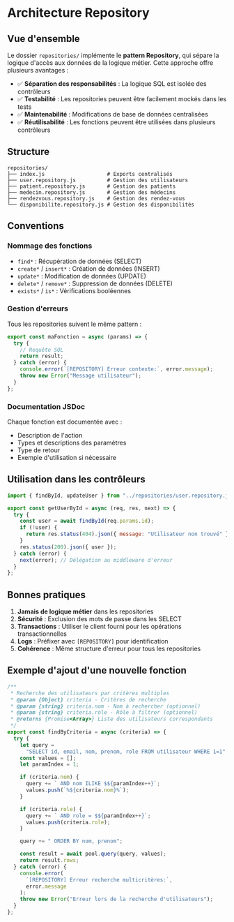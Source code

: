 # Architecture Repository

## Vue d'ensemble

Le dossier `repositories/` implémente le **pattern Repository**, qui sépare la logique d'accès aux données de la logique métier. Cette approche offre plusieurs avantages :

- ✅ **Séparation des responsabilités** : La logique SQL est isolée des contrôleurs
- ✅ **Testabilité** : Les repositories peuvent être facilement mockés dans les tests
- ✅ **Maintenabilité** : Modifications de base de données centralisées
- ✅ **Réutilisabilité** : Les fonctions peuvent être utilisées dans plusieurs contrôleurs

## Structure

```
repositories/
├── index.js                    # Exports centralisés
├── user.repository.js          # Gestion des utilisateurs
├── patient.repository.js       # Gestion des patients
├── medecin.repository.js       # Gestion des médecins
├── rendezvous.repository.js    # Gestion des rendez-vous
└── disponibilite.repository.js # Gestion des disponibilités
```

## Conventions

### Nommage des fonctions

- `find*` : Récupération de données (SELECT)
- `create*` / `insert*` : Création de données (INSERT)
- `update*` : Modification de données (UPDATE)
- `delete*` / `remove*` : Suppression de données (DELETE)
- `exists*` / `is*` : Vérifications booléennes

### Gestion d'erreurs

Tous les repositories suivent le même pattern :

```javascript
export const maFonction = async (params) => {
  try {
    // Requête SQL
    return result;
  } catch (error) {
    console.error(`[REPOSITORY] Erreur contexte:`, error.message);
    throw new Error("Message utilisateur");
  }
};
```

### Documentation JSDoc

Chaque fonction est documentée avec :

- Description de l'action
- Types et descriptions des paramètres
- Type de retour
- Exemple d'utilisation si nécessaire

## Utilisation dans les contrôleurs

```javascript
import { findById, updateUser } from "../repositories/user.repository.js";

export const getUserById = async (req, res, next) => {
  try {
    const user = await findById(req.params.id);
    if (!user) {
      return res.status(404).json({ message: "Utilisateur non trouvé" });
    }
    res.status(200).json({ user });
  } catch (error) {
    next(error); // Délégation au middleware d'erreur
  }
};
```

## Bonnes pratiques

1. **Jamais de logique métier** dans les repositories
2. **Sécurité** : Exclusion des mots de passe dans les SELECT
3. **Transactions** : Utiliser le client fourni pour les opérations transactionnelles
4. **Logs** : Préfixer avec `[REPOSITORY]` pour identification
5. **Cohérence** : Même structure d'erreur pour tous les repositories

## Exemple d'ajout d'une nouvelle fonction

```javascript
/**
 * Recherche des utilisateurs par critères multiples
 * @param {Object} criteria - Critères de recherche
 * @param {string} criteria.nom - Nom à rechercher (optionnel)
 * @param {string} criteria.role - Rôle à filtrer (optionnel)
 * @returns {Promise<Array>} Liste des utilisateurs correspondants
 */
export const findByCriteria = async (criteria) => {
  try {
    let query =
      "SELECT id, email, nom, prenom, role FROM utilisateur WHERE 1=1";
    const values = [];
    let paramIndex = 1;

    if (criteria.nom) {
      query += ` AND nom ILIKE $${paramIndex++}`;
      values.push(`%${criteria.nom}%`);
    }

    if (criteria.role) {
      query += ` AND role = $${paramIndex++}`;
      values.push(criteria.role);
    }

    query += " ORDER BY nom, prenom";

    const result = await pool.query(query, values);
    return result.rows;
  } catch (error) {
    console.error(
      `[REPOSITORY] Erreur recherche multicritères:`,
      error.message
    );
    throw new Error("Erreur lors de la recherche d'utilisateurs");
  }
};
```

